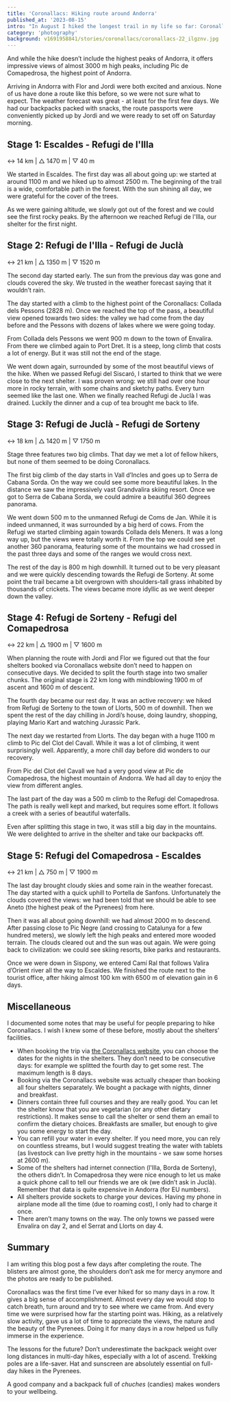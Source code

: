 ```yaml
---
title: 'Coronallacs: Hiking route around Andorra'
published_at: '2023-08-15'
intro: "In August I hiked the longest trail in my life so far: Coronallacs in Andorra. The route links all four manned shelters in the country. It is divided into five stages, totalling almost 100 km and over 6000 m of elevation gain. It features 20 lakes, countless mountain passes and goes around the entire country."
category: 'photography'
background: v1691958841/stories/coronallacs/coronallacs-22_ilgznv.jpg
---
```


And while the hike doesn’t include the highest peaks of Andorra, it offers impressive views of almost 3000 m high peaks, including Pic de Comapedrosa, the highest point of Andorra.

Arriving in Andorra with Flor and Jordi were both excited and anxious. None of us have done a route like this before, so we were not sure what to expect. The weather forecast was great - at least for the first few days. We had our backpacks packed with snacks, the route passports were conveniently picked up by Jordi and we were ready to set off on Saturday morning.

## Stage 1: Escaldes - Refugi de l'Illa

↔ 14 km | △ 1470 m | ▽ 40 m

We started in Escaldes. The first day was all about going up: we started at around 1100 m and we hiked up to almost 2500 m. The beginning of the trail is a wide, comfortable path in the forest. With the sun shining all day, we were grateful for the cover of the trees. 

As we were gaining altitude, we slowly got out of the forest and we could see the first rocky peaks. By the afternoon we reached Refugi de l'Illa, our shelter for the first night. 

<photo-lazy src="https://res.cloudinary.com/lukaszrados/image/upload/v1691948365/stories/coronallacs/coronallacs-2_nq2gy5.jpg" padding-bottom="66.6"></photo-lazy>

<two-columns>
    <photo-lazy src="https://res.cloudinary.com/lukaszrados/image/upload/v1691948364/stories/coronallacs/coronallacs-1_ppsrja.jpg" padding-bottom="150"></photo-lazy>
    <photo-lazy src="https://res.cloudinary.com/lukaszrados/image/upload/v1691948365/stories/coronallacs/coronallacs-3_gznife.jpg" padding-bottom="150"></photo-lazy>
</two-columns>

<photo-lazy src="https://res.cloudinary.com/lukaszrados/image/upload/v1691948364/stories/coronallacs/coronallacs-5_wskb5j.jpg" padding-bottom="66.6"></photo-lazy>

<photo-lazy src="https://res.cloudinary.com/lukaszrados/image/upload/v1691948365/stories/coronallacs/coronallacs-6_pbrvr1.jpg" padding-bottom="66.6"></photo-lazy>

<photo-lazy src="https://res.cloudinary.com/lukaszrados/image/upload/v1691948365/stories/coronallacs/coronallacs-7_dijhzv.jpg" padding-bottom="66.6"></photo-lazy>

<two-columns>
    <photo-lazy src="https://res.cloudinary.com/lukaszrados/image/upload/v1691948364/stories/coronallacs/coronallacs-8_pjbgw4.jpg" padding-bottom="150"></photo-lazy>
    <photo-lazy src="https://res.cloudinary.com/lukaszrados/image/upload/v1691948364/stories/coronallacs/coronallacs-10_wtw7y1.jpg" padding-bottom="150"></photo-lazy>
</two-columns>

<photo-lazy src="https://res.cloudinary.com/lukaszrados/image/upload/v1691948364/stories/coronallacs/coronallacs-9_yl7og0.jpg" padding-bottom="66.6"></photo-lazy>

## Stage 2: Refugi de l'Illa - Refugi de Juclà

↔ 21 km | △ 1350 m | ▽ 1520 m

The second day started early. The sun from the previous day was gone and clouds covered the sky. We trusted in the weather forecast saying that it wouldn’t rain.

The day started with a climb to the highest point of the Coronallacs: Collada dels Pessons (2828 m). Once we reached the top of the pass, a beautiful view opened towards two sides: the valley we had come from the day before and the Pessons with dozens of lakes where we were going today.

From Collada dels Pessons we went 900 m down to the town of Envalira. From there we climbed again to Port Dret. It is a steep, long climb that costs a lot of energy. But it was still not the end of the stage. 

We went down again, surrounded by some of the most beautiful views of the hike. When we passed Refugi del Siscaró, I started to think that we were close to the next shelter. I was proven wrong: we still had over one hour more in rocky terrain, with some chains and sketchy paths. Every turn seemed like the last one. When we finally reached Refugi de Juclà I was drained. Luckily the dinner and a cup of tea brought me back to life. 

<photo-lazy src="https://res.cloudinary.com/lukaszrados/image/upload/v1691948364/stories/coronallacs/coronallacs-12_t8xs4s.jpg" padding-bottom="66.6"></photo-lazy>

<photo-lazy src="https://res.cloudinary.com/lukaszrados/image/upload/v1691948364/stories/coronallacs/coronallacs-13_xtk2qn.jpg" padding-bottom="66.6"></photo-lazy>

<photo-lazy src="https://res.cloudinary.com/lukaszrados/image/upload/v1691948365/stories/coronallacs/coronallacs-14_daifex.jpg" padding-bottom="66.6"></photo-lazy>

<two-columns>
    <photo-lazy src="https://res.cloudinary.com/lukaszrados/image/upload/v1691948364/stories/coronallacs/coronallacs-15_grydg3.jpg" padding-bottom="150"></photo-lazy>
    <photo-lazy src="https://res.cloudinary.com/lukaszrados/image/upload/v1691948365/stories/coronallacs/coronallacs-16_t7omtz.jpg" padding-bottom="150"></photo-lazy>
</two-columns>

<two-columns>
    <photo-lazy src="https://res.cloudinary.com/lukaszrados/image/upload/v1691948366/stories/coronallacs/coronallacs-18_thydwy.jpg" padding-bottom="66.6"></photo-lazy>
    <photo-lazy src="https://res.cloudinary.com/lukaszrados/image/upload/v1691948365/stories/coronallacs/coronallacs-17_ztlpkj.jpg" padding-bottom="66.6"></photo-lazy>
</two-columns>

<photo-lazy src="https://res.cloudinary.com/lukaszrados/image/upload/v1691948365/stories/coronallacs/coronallacs-20_pw2wss.jpg" padding-bottom="66.6"></photo-lazy>

<photo-lazy src="https://res.cloudinary.com/lukaszrados/image/upload/v1691958841/stories/coronallacs/coronallacs-22_ilgznv.jpg" padding-bottom="66.6"></photo-lazy>

<two-columns>
    <photo-lazy src="https://res.cloudinary.com/lukaszrados/image/upload/v1691958841/stories/coronallacs/coronallacs-23_ki6d9p.jpg" padding-bottom="66.6"></photo-lazy>
    <photo-lazy src="https://res.cloudinary.com/lukaszrados/image/upload/v1691958841/stories/coronallacs/coronallacs-24_qsrp0r.jpg" padding-bottom="66.6"></photo-lazy>
</two-columns>

## Stage 3: Refugi de Juclà - Refugi de Sorteny

↔ 18 km | △ 1420 m | ▽ 1750 m

Stage three features two big climbs. That day we met a lot of fellow hikers, but none of them seemed to be doing Coronallacs. 

The first big climb of the day starts in Vall d’Incles and goes up to Serra de Cabana Sorda. On the way we could see some more beautiful lakes. In the distance we saw the impressively vast Grandvalira skiing resort. Once we got to Serra de Cabana Sorda, we could admire a beautiful 360 degrees panorama. 

We went down 500 m to the unmanned Refugi de Coms de Jan. While it is indeed unmanned, it was surrounded by a big herd of cows. From the Refugi we started climbing again towards Collada dels Meners. It was a long way up, but the views were totally worth it. From the top we could see yet another 360 panorama, featuring some of the mountains we had crossed in the past three days and some of the ranges we would cross next. 

The rest of the day is 800 m high downhill. It turned out to be very pleasant and we were quickly descending towards the Refugi de Sorteny. At some point the trail became a bit overgrown with shoulders-tall grass inhabited by thousands of crickets. The views became more idyllic as we went deeper down the valley. 

<photo-lazy src="https://res.cloudinary.com/lukaszrados/image/upload/v1691958841/stories/coronallacs/coronallacs-25_upfrtp.jpg" padding-bottom="66.6"></photo-lazy>

<photo-lazy src="https://res.cloudinary.com/lukaszrados/image/upload/v1691958842/stories/coronallacs/coronallacs-26_jheg9e.jpg" padding-bottom="150"></photo-lazy>

<two-columns>
    <photo-lazy src="https://res.cloudinary.com/lukaszrados/image/upload/v1691958841/stories/coronallacs/coronallacs-27_dvgkrc.jpg" padding-bottom="66.6"></photo-lazy>
    <photo-lazy src="https://res.cloudinary.com/lukaszrados/image/upload/v1691958842/stories/coronallacs/coronallacs-28_pzqej4.jpg" padding-bottom="66.6"></photo-lazy>
</two-columns>

<photo-lazy src="https://res.cloudinary.com/lukaszrados/image/upload/v1691958842/stories/coronallacs/coronallacs-29_vq2wrr.jpg" padding-bottom="66.6"></photo-lazy>

<photo-lazy src="https://res.cloudinary.com/lukaszrados/image/upload/v1691958842/stories/coronallacs/coronallacs-30_my9btm.jpg" padding-bottom="66.6"></photo-lazy>

<photo-lazy src="https://res.cloudinary.com/lukaszrados/image/upload/v1691958842/stories/coronallacs/coronallacs-31_ey4tql.jpg" padding-bottom="66.6"></photo-lazy>

<two-columns>
    <photo-lazy src="https://res.cloudinary.com/lukaszrados/image/upload/v1691958841/stories/coronallacs/coronallacs-32_fksvzn.jpg" padding-bottom="150"></photo-lazy>
    <photo-lazy src="https://res.cloudinary.com/lukaszrados/image/upload/v1691958841/stories/coronallacs/coronallacs-33_vn0mg1.jpg" padding-bottom="150"></photo-lazy>
</two-columns>

## Stage 4: Refugi de Sorteny - Refugi del Comapedrosa

↔ 22 km | △ 1900 m | ▽ 1600 m

When planning the route with Jordi and Flor we figured out that the four shelters booked via Coronallacs website don’t need to happen on consecutive days. We decided to split the fourth stage into two smaller chunks. The original stage is 22 km long with mindblowing 1900 m of ascent and 1600 m of descent. 

The fourth day became our rest day. It was an active recovery: we hiked from Refugi de Sorteny to the town of Llorts, 500 m of downhill. Then we spent the rest of the day chilling in Jordi’s house, doing laundry, shopping, playing Mario Kart and watching Jurassic Park. 

The next day we restarted from Llorts. The day began with a huge 1100 m climb to Pic del Clot del Cavall. While it was a lot of climbing, it went surprisingly well. Apparently, a more chill day before did wonders to our recovery. 

From Pic del Clot del Cavall we had a very good view at Pic de Comapedrosa, the highest mountain of Andorra. We had all day to enjoy the view from different angles.

The last part of the day was a 500 m climb to the Refugi del Comapedrosa. The path is really well kept and marked, but requires some effort. It follows a creek with a series of beautiful waterfalls. 

Even after splitting this stage in two, it was still a big day in the mountains. We were delighted to arrive in the shelter and take our backpacks off. 

<photo-lazy src="https://res.cloudinary.com/lukaszrados/image/upload/v1691958842/stories/coronallacs/coronallacs-34_esf9ji.jpg" padding-bottom="66.6"></photo-lazy>

<two-columns>
    <photo-lazy src="https://res.cloudinary.com/lukaszrados/image/upload/v1691958841/stories/coronallacs/coronallacs-36_uiz6dn.jpg" padding-bottom="150"></photo-lazy>
    <photo-lazy src="https://res.cloudinary.com/lukaszrados/image/upload/v1691958841/stories/coronallacs/coronallacs-37_pqcyu4.jpg" padding-bottom="150"></photo-lazy>
</two-columns>

<two-columns>
    <photo-lazy src="https://res.cloudinary.com/lukaszrados/image/upload/v1691958842/stories/coronallacs/coronallacs-40_sikbfz.jpg" padding-bottom="150"></photo-lazy>
    <photo-lazy src="https://res.cloudinary.com/lukaszrados/image/upload/v1691958919/stories/coronallacs/coronallacs-41_kcal3z.jpg" padding-bottom="150"></photo-lazy>
</two-columns>

<photo-lazy src="https://res.cloudinary.com/lukaszrados/image/upload/v1691958920/stories/coronallacs/coronallacs-42_s1i6xm.jpg" padding-bottom="66.6"></photo-lazy>

## Stage 5: Refugi del Comapedrosa - Escaldes

↔ 21 km | △ 750 m | ▽ 1900 m

The last day brought cloudy skies and some rain in the weather forecast. The day started with a quick uphill to Portella de Sanfons. Unfortunately the clouds covered the views: we had been told that we should be able to see Aneto (the highest peak of the Pyrenees) from here. 

Then it was all about going downhill: we had almost 2000 m to descend. After passing close to Pic Negre (and crossing to Catalunya for a few hundred meters), we slowly left the high peaks and entered more wooded terrain. The clouds cleared out and the sun was out again. We were going back to civilization: we could see skiing resorts, bike parks and restaurants. 

Once we were down in Sispony, we entered Camí Ral that follows Valira d’Orient river all the way to Escaldes. We finished the route next to the tourist office, after hiking almost 100 km with 6500 m of elevation gain in 6 days.

<photo-lazy src="https://res.cloudinary.com/lukaszrados/image/upload/v1691958920/stories/coronallacs/coronallacs-44_ah2f5m.jpg" padding-bottom="66.6"></photo-lazy>

<two-columns>
    <photo-lazy src="https://res.cloudinary.com/lukaszrados/image/upload/v1691958920/stories/coronallacs/coronallacs-43_ynqljt.jpg" padding-bottom="150"></photo-lazy>
    <photo-lazy src="https://res.cloudinary.com/lukaszrados/image/upload/v1691958920/stories/coronallacs/coronallacs-45_fkbvmc.jpg" padding-bottom="150"></photo-lazy>
</two-columns>

<photo-lazy src="https://res.cloudinary.com/lukaszrados/image/upload/v1691958920/stories/coronallacs/coronallacs-46_ulch06.jpg" padding-bottom="66.6"></photo-lazy>

<photo-lazy src="https://res.cloudinary.com/lukaszrados/image/upload/v1691958920/stories/coronallacs/coronallacs-47_ezbf0c.jpg" padding-bottom="66.6"></photo-lazy>

<two-columns>
    <photo-lazy src="https://res.cloudinary.com/lukaszrados/image/upload/v1691960334/stories/coronallacs/coronallacs-1-2_xmkarx.jpg" padding-bottom="150"></photo-lazy>
    <photo-lazy src="https://res.cloudinary.com/lukaszrados/image/upload/v1691958920/stories/coronallacs/coronallacs-49_bb4ow8.jpg" padding-bottom="150"></photo-lazy>
</two-columns>

<photo-lazy src="https://res.cloudinary.com/lukaszrados/image/upload/v1691958920/stories/coronallacs/coronallacs-50_s4kasi.jpg" padding-bottom="66.6"></photo-lazy>

## Miscellaneous

I documented some notes that may be useful for people preparing to hike Coronallacs. I wish I knew some of these before, mostly about the shelters’ facilities.

- When booking the trip via [the Coronallacs website](https://coronallacs.com/en), you can choose the dates for the nights in the shelters. They don’t need to be consecutive days: for example we splitted the fourth day to get some rest. The maximum length is 8 days.
- Booking via the Coronallacs website was actually cheaper than booking all four shelters separately. We bought a package with nights, dinner and breakfast.
- Dinners contain three full courses and they are really good. You can let the shelter know that you are vegetarian (or any other dietary restrictions). It makes sense to call the shelter or send them an email to confirm the dietary choices. Breakfasts are smaller, but enough to give you some energy to start the day. 
- You can refill your water in every shelter. If you need more, you can rely on countless streams, but I would suggest treating the water with tablets (as livestock can live pretty high in the mountains - we saw some horses at 2600 m). 
- Some of the shelters had internet connection (l'Illa, Borda de Sorteny), the others didn’t. In Comapedrosa they were nice enough to let us make a quick phone call to tell our friends we are ok (we didn’t ask in Juclà). Remember that data is quite expensive in Andorra (for EU numbers).
- All shelters provide sockets to charge your devices. Having my phone in airplane mode all the time (due to roaming cost), I only had to charge it once. 
- There aren’t many towns on the way. The only towns we passed were Envalira on day 2, and el Serrat and Llorts on day 4. 

## Summary

I am writing this blog post a few days after completing the route. The blisters are almost gone, the shoulders don’t ask me for mercy anymore and the photos are ready to be published. 

Coronallacs was the first time I’ve ever hiked for so many days in a row. It gives a big sense of accomplishment. Almost every day we would stop to catch breath, turn around and try to see where we came from. And every time we were surprised how far the starting point was. Hiking, as a relatively slow activity, gave us a lot of time to appreciate the views, the nature and the beauty of the Pyrenees. Doing it for many days in a row helped us fully immerse in the experience.

The lessons for the future? Don’t underestimate the backpack weight over long distances in multi-day hikes, especially with a lot of ascend. Trekking poles are a life-saver. Hat and sunscreen are absolutely essential on full-day hikes in the Pyrenees. 

A good company and a backpack full of _chuches_ (candies) makes wonders to your wellbeing. 
